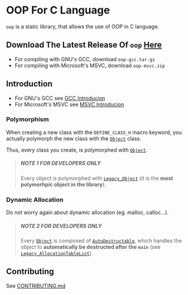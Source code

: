 # OOP For C Language

`oop` is a static library, that allows the use of OOP in C language.

## Download The Latest Release Of `oop` [Here](https://github.com/taljacob2/oop/releases/)

- For compiling with GNU's GCC, download `oop-gcc.tar.gz`
- For compiling with Microsoft's MSVC, download `oop-msvc.zip`

## Introduction

- For GNU's GCC see [GCC Introducion](docs/GCCIntroduction.md)
- For Microsoft's MSVC see [MSVC Introducion](docs/MSVCIntroduction.md)

### Polymorphism

When creating a new class with the `DEFINE_CLASS_H` macro keyword, you actually polymorph the new class with the [`Object`](src/lib//oop/Object/Object.r) class.

Thus, every class you create, is polymorphed with [`Object`](src/lib//oop/Object/Object.r).

> ##### NOTE 1 FOR DEVELOPERS ONLY
> Every object is polymorphed with [`Legacy_Object`](src/lib/oop/Object/Legacy_Object.r)
  (it is the **most polymorhpic object in the library**).

### Dynamic Allocation

Do not worry again about dynamic allocation (eg. malloc, calloc...).

> ##### NOTE 2 FOR DEVELOPERS ONLY
> Every [`Object`](src/lib//oop/Object/Object.r) is composed of [`AutoDestructable`](src/lib/oop/Object/AutoDestructable.r), which handles the object to **automatically be destructed after the `main`** (see
> [`Legacy_AllocationTableList`](/src/lib/oop/Object/Legacy_AllocationTableList.r)).

## Contributing

See [CONTRIBUTING.md](CONTRIBUTING.md)

